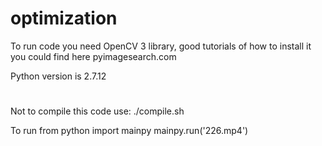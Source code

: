 # optimization

To run code you need OpenCV 3 library, good tutorials of how to install it you could find here pyimagesearch.com

Python version is 2.7.12


#
Not to compile this code use:
./compile.sh

To run from python
import mainpy
mainpy.run('226.mp4')
